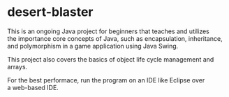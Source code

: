 # desert-blaster

This is an ongoing Java project for beginners that teaches and utilizes      
the importance core concepts of Java, such as encapsulation, inheritance,      
and polymorphism in a game application using Java Swing.

This project also covers the basics of object life cycle management and   
arrays.

For the best performace, run the program on an IDE like Eclipse over   
a web-based IDE.
